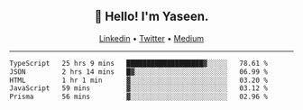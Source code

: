 <h2 align="center">👋 Hello! I'm Yaseen.</h2>
<p align="center">
  <a href="https://www.linkedin.com/in/yaseenkc/">Linkedin</a> •
  <a href="https://twitter.com/yaseeenkc">Twitter</a> •
  <a href="https://medium.com/@yaseen-kc">Medium</a>
</p>


<!--- 🔭 I’m currently working at []() as an  -->
<!--- - 💬 Ask me about **Javascript, React and Git** -->
<!--- - 📫 How to reach me: [@kc.yaseen](https://instagram.com/kc.yaseen) on Instagram -->
<!--- - ⚡ Fun fact: Big Fan of the :zap: emoji -->

-------

<!--START_SECTION:waka-->

```txt
TypeScript   25 hrs 9 mins   ███████████████████▓░░░░░   78.61 %
JSON         2 hrs 14 mins   █▓░░░░░░░░░░░░░░░░░░░░░░░   06.99 %
HTML         1 hr 1 min      ▓░░░░░░░░░░░░░░░░░░░░░░░░   03.20 %
JavaScript   59 mins         ▓░░░░░░░░░░░░░░░░░░░░░░░░   03.12 %
Prisma       56 mins         ▓░░░░░░░░░░░░░░░░░░░░░░░░   02.96 %
```

<!--END_SECTION:waka-->
